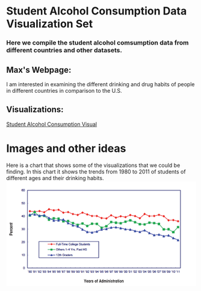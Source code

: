 # Student Alcohol Consumption Data Visualization Set

### Here we compile the student alcohol comsumption data from different countries and other datasets.

## Max's Webpage:
I am interested in examining the different drinking and drug habits of people in different countries in comparison to the U.S.
## Visualizations:
[Student Alcohol Consumption Visual](Visualizations)
# Images and other ideas
Here is a chart that shows some of the visualizations that we could be finding. In this chart it shows the trends from 1980 to 2011 of students of different ages and their drinking habits.
![Alcohol Graph](White03.png)

